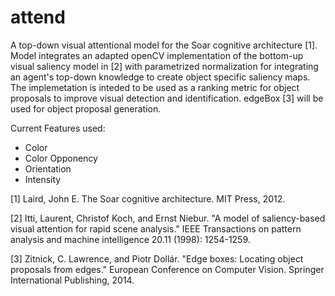 # attend
A top-down visual attentional model for the Soar cognitive architecture [1]. Model integrates an adapted openCV implementation of the bottom-up visual saliency model in [2] with parametrized normalization for integrating an agent's top-down knowledge to create object specific saliency maps. The implemetation is inteded to be used as a ranking metric for object proposals to improve visual detection and identification. edgeBox [3] will be used for object proposal generation. 

Current Features used:

* Color
* Color Opponency
* Orientation
* Intensity

[1] Laird, John E. The Soar cognitive architecture. MIT Press, 2012.

[2] Itti, Laurent, Christof Koch, and Ernst Niebur. "A model of saliency-based visual attention for rapid scene analysis." IEEE Transactions on pattern analysis and machine intelligence 20.11 (1998): 1254-1259.

[3] Zitnick, C. Lawrence, and Piotr Dollár. "Edge boxes: Locating object proposals from edges." European Conference on Computer Vision. Springer International Publishing, 2014.

